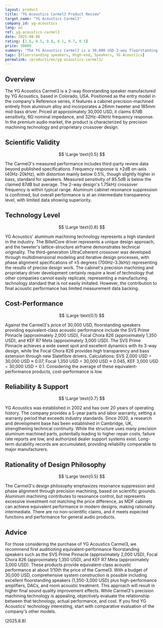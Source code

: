 ```yaml
---
layout: product
title: "YG Acoustics Carmel3 Product Review"
target_name: "YG Acoustics Carmel3"
company_id: yg-acoustics
lang: en
ref: yg-acoustics-carmel3
date: 2025-08-08
rating: [2.6, 0.5, 0.8, 0.1, 0.7, 0.5]
price: 30000
summary: "The YG Acoustics Carmel3 is a 30,000 USD 2-way floorstanding speaker, but excellent alternatives like the SVS Prime Pinnacle (approximately 2,000 USD) exist, creating significant cost-performance issues."
tags: [Floorstanding speakers, High-end, Speakers, YG Acoustics]
permalink: /products/en/yg-acoustics-carmel3/
---
```

## Overview

The YG Acoustics Carmel3 is a 2-way floorstanding speaker manufactured by YG Acoustics, based in Colorado, USA. Positioned as the entry model in the company's Reference series, it features a cabinet precision-machined entirely from aluminum alloy and incorporates a 26mm tweeter and 185mm mid-bass driver. Priced at approximately 30,000 USD, it claims 87dB sensitivity, 6Ω nominal impedance, and 32Hz-40kHz frequency response. In the premium audio market, the product is characterized by precision machining technology and proprietary crossover design.

## Scientific Validity

$$ \Large \text{0.5} $$

The Carmel3's measured performance includes third-party review data beyond published specifications. Frequency response is ±2dB on-axis (40Hz-20kHz), with distortion mainly below 0.5%, though slightly higher in bass, standard for speakers. Measured sensitivity of 85.5dB is below the claimed 87dB but average. The 2-way design's 1.75kHz crossover frequency is within typical range. Aluminum cabinet resonance suppression is confirmed, but overall performance is at an intermediate transparency level, with limited data showing superiority.

## Technology Level

$$ \Large \text{0.8} $$

YG Acoustics' aluminum machining technology represents a high standard in the industry. The BilletCore driver represents a unique design approach, and the tweeter's lattice-structure airframe demonstrates technical originality. The third-generation UltraCoherent crossover was developed through multidimensional modeling and iterative design processes, with phase alignment specifications of ±5 degrees (700Hz-3.3kHz) representing the results of precise design work. The cabinet's precision machining and proprietary driver development certainly require a level of technology that other companies cannot easily replicate, representing a manufacturing technology standard that is not easily imitated. However, the contribution to final acoustic performance has limited measurement data backing.

## Cost-Performance

$$ \Large \text{0.1} $$

Against the Carmel3's price of 30,000 USD, floorstanding speakers providing equivalent-class acoustic performance include the SVS Prime Pinnacle (approximately 2,000 USD), Focal Chora 826 (approximately 1,350 USD), and KEF R7 Meta (approximately 3,000 USD). The SVS Prime Pinnacle achieves a wide sweet spot and excellent dynamics with its 3-way design, while the Focal Chora 826 provides high transparency and bass extension through new Slatefibre drivers. Calculations: SVS 2,000 USD ÷ 30,000 USD ≈ 0.07, Focal 1,350 USD ÷ 30,000 USD ≈ 0.045, KEF 3,000 USD ÷ 30,000 USD = 0.1. Considering the average of these equivalent-performance products, cost-performance is low.

## Reliability & Support

$$ \Large \text{0.7} $$

YG Acoustics was established in 2002 and has over 20 years of operating history. The company provides a 5-year parts and labor warranty, setting a warranty period that exceeds industry standards. Since 2020, a research and development base has been established in Cambridge, UK, strengthening technical continuity. While the structure uses many precision aluminum machined parts, potentially leading to higher repair costs, failure rate reports are low, and authorized dealer support systems exist. Long-term durability records are accumulated, providing reliability comparable to major manufacturers.

## Rationality of Design Philosophy

$$ \Large \text{0.5} $$

The Carmel3's design philosophy emphasizes resonance suppression and phase alignment through precision machining, based on scientific grounds. Aluminum machining contributes to resonance control, but represents excessive investment not matching the price difference, as MDF cabinets can achieve equivalent performance in modern designs, making rationality intermediate. There are no non-scientific claims, and it meets expected functions and performance for general audio products.

## Advice

For those considering the purchase of YG Acoustics Carmel3, we recommend first auditioning equivalent-performance floorstanding speakers such as the SVS Prime Pinnacle (approximately 2,000 USD), Focal Chora 826 (approximately 1,350 USD), and KEF R7 Meta (approximately 3,000 USD). These products provide equivalent-class acoustic performance at about 1/10th the price of the Carmel3. With a budget of 30,000 USD, comprehensive system construction is possible including excellent floorstanding speakers (1,350-3,000 USD) plus high-performance amplifiers, DACs, and room acoustic treatment. This approach will result in higher final sound quality improvement effects. While Carmel3's precision machining technology is appealing, objectively evaluate the relationship between that technology, actual performance, and cost. If you find YG Acoustics' technology interesting, start with comparative evaluation of the company's other models.

(2025.8.8)

